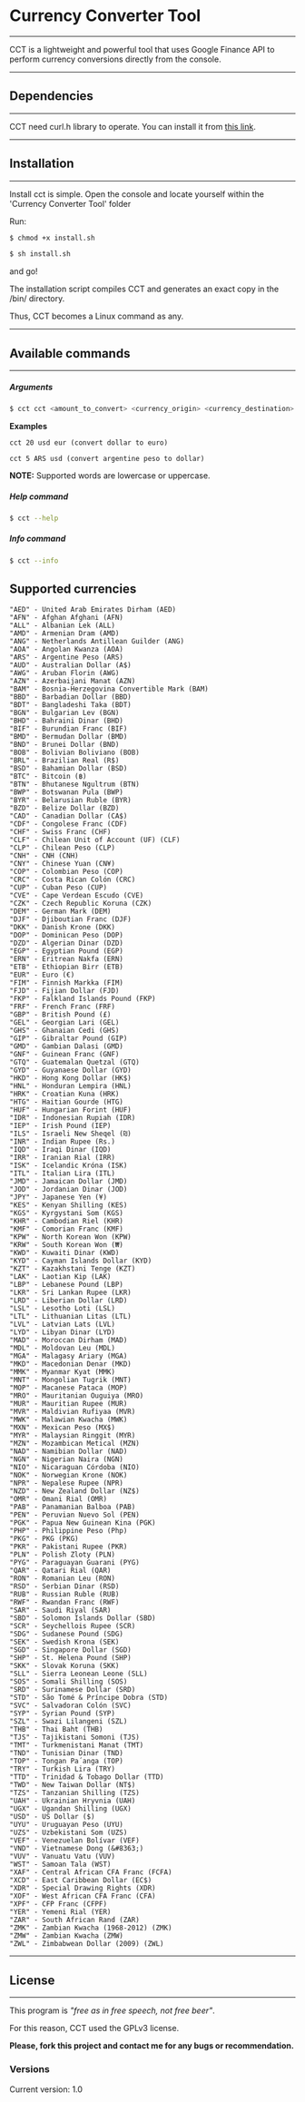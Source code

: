 # Currency Converter Tool
***
CCT is a lightweight and powerful tool that uses Google Finance API to perform currency conversions directly from the console.
***
## Dependencies
***
CCT need curl.h library to operate. You can install it from [this link](https://curl.haxx.se/download.html "cURL").
***
## Installation
***
Install cct is simple. Open the console and locate yourself within the 'Currency Converter Tool' folder

Run:
```sh
$ chmod +x install.sh
```
```sh
$ sh install.sh
```
and go!

The installation script compiles CCT and generates an exact copy in the /bin/ directory.

Thus, CCT becomes a Linux command as any.

***
## Available commands
***
##### Arguments
```sh
$ cct cct <amount_to_convert> <currency_origin> <currency_destination>
```
__Examples__

	cct 20 usd eur (convert dollar to euro)
	
	cct 5 ARS usd (convert argentine peso to dollar)

__NOTE:__  Supported words are lowercase or uppercase.
##### Help command
```sh
$ cct --help
```
##### Info command
```sh
$ cct --info
```
## Supported currencies
	"AED" - United Arab Emirates Dirham (AED)
	"AFN" - Afghan Afghani (AFN)
	"ALL" - Albanian Lek (ALL)
	"AMD" - Armenian Dram (AMD)
	"ANG" - Netherlands Antillean Guilder (ANG)
	"AOA" - Angolan Kwanza (AOA)
	"ARS" - Argentine Peso (ARS)
	"AUD" - Australian Dollar (A$)
	"AWG" - Aruban Florin (AWG)
	"AZN" - Azerbaijani Manat (AZN)
	"BAM" - Bosnia-Herzegovina Convertible Mark (BAM)
	"BBD" - Barbadian Dollar (BBD)
	"BDT" - Bangladeshi Taka (BDT)
	"BGN" - Bulgarian Lev (BGN)
	"BHD" - Bahraini Dinar (BHD)
	"BIF" - Burundian Franc (BIF)
	"BMD" - Bermudan Dollar (BMD)
	"BND" - Brunei Dollar (BND)
	"BOB" - Bolivian Boliviano (BOB)
	"BRL" - Brazilian Real (R$)
	"BSD" - Bahamian Dollar (BSD)
	"BTC" - Bitcoin (฿)
	"BTN" - Bhutanese Ngultrum (BTN)
	"BWP" - Botswanan Pula (BWP)
	"BYR" - Belarusian Ruble (BYR)
	"BZD" - Belize Dollar (BZD)
	"CAD" - Canadian Dollar (CA$)
	"CDF" - Congolese Franc (CDF)
	"CHF" - Swiss Franc (CHF)
	"CLF" - Chilean Unit of Account (UF) (CLF)
	"CLP" - Chilean Peso (CLP)
	"CNH" - CNH (CNH)
	"CNY" - Chinese Yuan (CN¥)
	"COP" - Colombian Peso (COP)
	"CRC" - Costa Rican Colón (CRC)
	"CUP" - Cuban Peso (CUP)
	"CVE" - Cape Verdean Escudo (CVE)
	"CZK" - Czech Republic Koruna (CZK)
	"DEM" - German Mark (DEM)
	"DJF" - Djiboutian Franc (DJF)
	"DKK" - Danish Krone (DKK)
	"DOP" - Dominican Peso (DOP)
	"DZD" - Algerian Dinar (DZD)
	"EGP" - Egyptian Pound (EGP)
	"ERN" - Eritrean Nakfa (ERN)
	"ETB" - Ethiopian Birr (ETB)
	"EUR" - Euro (€)
	"FIM" - Finnish Markka (FIM)
	"FJD" - Fijian Dollar (FJD)
	"FKP" - Falkland Islands Pound (FKP)
	"FRF" - French Franc (FRF)
	"GBP" - British Pound (£)
	"GEL" - Georgian Lari (GEL)
	"GHS" - Ghanaian Cedi (GHS)
	"GIP" - Gibraltar Pound (GIP)
	"GMD" - Gambian Dalasi (GMD)
	"GNF" - Guinean Franc (GNF)
	"GTQ" - Guatemalan Quetzal (GTQ)
	"GYD" - Guyanaese Dollar (GYD)
	"HKD" - Hong Kong Dollar (HK$)
	"HNL" - Honduran Lempira (HNL)
	"HRK" - Croatian Kuna (HRK)
	"HTG" - Haitian Gourde (HTG)
	"HUF" - Hungarian Forint (HUF)
	"IDR" - Indonesian Rupiah (IDR)
	"IEP" - Irish Pound (IEP)
	"ILS" - Israeli New Sheqel (₪)
	"INR" - Indian Rupee (Rs.)
	"IQD" - Iraqi Dinar (IQD)
	"IRR" - Iranian Rial (IRR)
	"ISK" - Icelandic Króna (ISK)
	"ITL" - Italian Lira (ITL)
	"JMD" - Jamaican Dollar (JMD)
	"JOD" - Jordanian Dinar (JOD)
	"JPY" - Japanese Yen (¥)
	"KES" - Kenyan Shilling (KES)
	"KGS" - Kyrgystani Som (KGS)
	"KHR" - Cambodian Riel (KHR)
	"KMF" - Comorian Franc (KMF)
	"KPW" - North Korean Won (KPW)
	"KRW" - South Korean Won (₩)
	"KWD" - Kuwaiti Dinar (KWD)
	"KYD" - Cayman Islands Dollar (KYD)
	"KZT" - Kazakhstani Tenge (KZT)
	"LAK" - Laotian Kip (LAK)
	"LBP" - Lebanese Pound (LBP)
	"LKR" - Sri Lankan Rupee (LKR)
	"LRD" - Liberian Dollar (LRD)
	"LSL" - Lesotho Loti (LSL)
	"LTL" - Lithuanian Litas (LTL)
	"LVL" - Latvian Lats (LVL)
	"LYD" - Libyan Dinar (LYD)
	"MAD" - Moroccan Dirham (MAD)
	"MDL" - Moldovan Leu (MDL)
	"MGA" - Malagasy Ariary (MGA)
	"MKD" - Macedonian Denar (MKD)
	"MMK" - Myanmar Kyat (MMK)
	"MNT" - Mongolian Tugrik (MNT)
	"MOP" - Macanese Pataca (MOP)
	"MRO" - Mauritanian Ouguiya (MRO)
	"MUR" - Mauritian Rupee (MUR)
	"MVR" - Maldivian Rufiyaa (MVR)
	"MWK" - Malawian Kwacha (MWK)
	"MXN" - Mexican Peso (MX$)
	"MYR" - Malaysian Ringgit (MYR)
	"MZN" - Mozambican Metical (MZN)
	"NAD" - Namibian Dollar (NAD)
	"NGN" - Nigerian Naira (NGN)
	"NIO" - Nicaraguan Córdoba (NIO)
	"NOK" - Norwegian Krone (NOK)
	"NPR" - Nepalese Rupee (NPR)
	"NZD" - New Zealand Dollar (NZ$)
	"OMR" - Omani Rial (OMR)
	"PAB" - Panamanian Balboa (PAB)
	"PEN" - Peruvian Nuevo Sol (PEN)
	"PGK" - Papua New Guinean Kina (PGK)
	"PHP" - Philippine Peso (Php)
	"PKG" - PKG (PKG)
	"PKR" - Pakistani Rupee (PKR)
	"PLN" - Polish Zloty (PLN)
	"PYG" - Paraguayan Guarani (PYG)
	"QAR" - Qatari Rial (QAR)
	"RON" - Romanian Leu (RON)
	"RSD" - Serbian Dinar (RSD)
	"RUB" - Russian Ruble (RUB)
	"RWF" - Rwandan Franc (RWF)
	"SAR" - Saudi Riyal (SAR)
	"SBD" - Solomon Islands Dollar (SBD)
	"SCR" - Seychellois Rupee (SCR)
	"SDG" - Sudanese Pound (SDG)
	"SEK" - Swedish Krona (SEK)
	"SGD" - Singapore Dollar (SGD)
	"SHP" - St. Helena Pound (SHP)
	"SKK" - Slovak Koruna (SKK)
	"SLL" - Sierra Leonean Leone (SLL)
	"SOS" - Somali Shilling (SOS)
	"SRD" - Surinamese Dollar (SRD)
	"STD" - São Tomé & Príncipe Dobra (STD)
	"SVC" - Salvadoran Colón (SVC)
	"SYP" - Syrian Pound (SYP)
	"SZL" - Swazi Lilangeni (SZL)
	"THB" - Thai Baht (THB)
	"TJS" - Tajikistani Somoni (TJS)
	"TMT" - Turkmenistani Manat (TMT)
	"TND" - Tunisian Dinar (TND)
	"TOP" - Tongan Pa´anga (TOP)
	"TRY" - Turkish Lira (TRY)
	"TTD" - Trinidad & Tobago Dollar (TTD)
	"TWD" - New Taiwan Dollar (NT$)
	"TZS" - Tanzanian Shilling (TZS)
	"UAH" - Ukrainian Hryvnia (UAH)
	"UGX" - Ugandan Shilling (UGX)
	"USD" - US Dollar ($)
	"UYU" - Uruguayan Peso (UYU)
	"UZS" - Uzbekistani Som (UZS)
	"VEF" - Venezuelan Bolívar (VEF)
	"VND" - Vietnamese Dong (&#8363;)
	"VUV" - Vanuatu Vatu (VUV)
	"WST" - Samoan Tala (WST)
	"XAF" - Central African CFA Franc (FCFA)
	"XCD" - East Caribbean Dollar (EC$)
	"XDR" - Special Drawing Rights (XDR)
	"XOF" - West African CFA Franc (CFA)
	"XPF" - CFP Franc (CFPF)
	"YER" - Yemeni Rial (YER)
	"ZAR" - South African Rand (ZAR)
	"ZMK" - Zambian Kwacha (1968-2012) (ZMK)
	"ZMW" - Zambian Kwacha (ZMW)
	"ZWL" - Zimbabwean Dollar (2009) (ZWL)

***
## License
***

This program is _"free as in free speech, not free beer"_.

For this reason, CCT used the GPLv3 license.

__Please, fork this project and contact me for any bugs or recommendation.__

### Versions
Current version: 1.0

